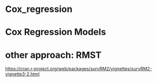 # Cox_regression

# Cox Regression Models

# other approach: RMST

https://cran.r-project.org/web/packages/survRM2/vignettes/survRM2-vignette3-2.html
